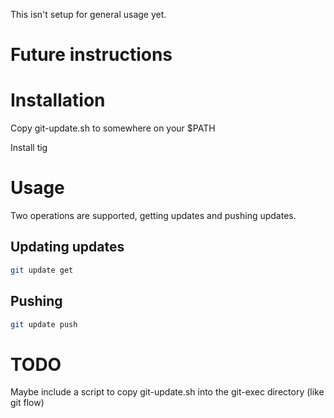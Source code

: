 This isn't setup for general usage yet.

Future instructions
===================

# Installation
Copy git-update.sh to somewhere on your $PATH

Install tig

# Usage

Two operations are supported, getting updates and pushing updates.

## Updating updates

```sh
git update get
```

## Pushing
```sh
git update push
```

TODO
====
Maybe include a script to copy git-update.sh into the git-exec directory (like git flow)
